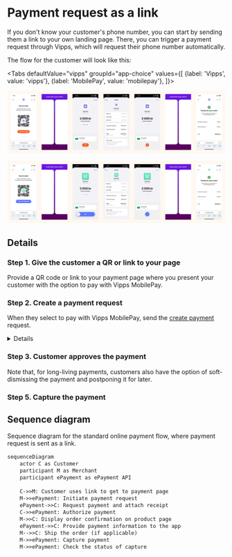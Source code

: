 <!-- START_METADATA
---
title: Vipps MobilePay Payment request as a link
sidebar_label: Payment request as a link
sidebar_position: 52
hide_table_of_contents: false
pagination_next: null
pagination_prev: null
---

import ApiSchema from '@theme/ApiSchema';
import Tabs from '@theme/Tabs';
import TabItem from '@theme/TabItem';

import AUTHORIZEPAYMENT from '../_common/_customer_authorizes_epayment.md'
import FULLCAPTURE from '../_common/_full_capture.md'
END_METADATA -->

# Payment request as a link

If you don't know your customer's phone number, you can start by sending them a link to your own landing page. There, you can trigger a payment request through Vipps, which will request their phone number automatically.

The flow for the customer will look like this:

<Tabs
defaultValue="vipps"
groupId="app-choice"
values={[
{label: 'Vipps', value: 'vipps'},
{label: 'MobilePay', value: 'mobilepay'},
]}>
<TabItem value="vipps">

![Vipps payment request landing page flow](images/payment-request-with-link-vipps.png)

</TabItem>
<TabItem value="mobilepay">

![MobilePay payment request landing page flow](images/payment-request-with-link-mobilepay.png)

</TabItem>
</Tabs>

## Details

### Step 1. Give the customer a QR or link to your page

Provide a QR code or link to your payment page where you present your customer with the option to pay with Vipps MobilePay.

### Step 2. Create a payment request

When they select to pay with Vipps MobilePay, send the [create payment](https://developer.vippsmobilepay.com/api/epayment#tag/CreatePayments) request.


<details>
<summary>Details</summary>
<div>

Your system can send the payment request by using the
[`createPayment`](https://developer.vippsmobilepay.com/api/epayment#tag/CreatePayments/operation/createPayment)
endpoint.

Set `userFlow` to `PUSH_MESSAGE`. This will send a push directly to the customer.
Attach the receipt simultaneously.

Here is an example HTTP POST:

[`POST:/epayment/v1/payments`](https://developer.vippsmobilepay.com/api/epayment#tag/CreatePayments/operation/createPayment)

With body:

```json
{
  "amount": {
    "value": 10000,
    "currency": "NOK"
  },
  "paymentMethod": {
    "type": "WALLET"
  },
  "customer": {
    "phoneNumber": 4791234567
  },
  "receipt":{
    "orderLines": [
      {
        "name": "socks",
        "id": "line_item_1",
        "totalAmount": 10000,
        "totalAmountExcludingTax": 8000,
        "totalTaxAmount": 2000,
        "taxPercentage": 25,
        "unitInfo": {
          "unitPrice": 4000,
          "quantity": "2",
          "quantityUnit": "PCS"
        },
      },
    ],
    "bottomLine": {
      "currency": "NOK",
      "posId": "pos_122"
    },
   "receiptNumber": "0527013501"
  },
  "reference": 2486791679658155992,
  "userFlow": "PUSH_MESSAGE",
  "returnUrl": "http://example.com/redirect?reference=2486791679658155992",
  "paymentDescription": "Payment to Butikken"
}
```


</div>
</details>

### Step 3. Customer approves the payment

<AUTHORIZEPAYMENT />

Note that, for long-living payments, customers also have the option of soft-dismissing the payment and postponing it for later.

### Step 5. Capture the payment

<FULLCAPTURE />

## Sequence diagram

Sequence diagram for the standard online payment flow, where payment request is sent as a link.

``` mermaid
sequenceDiagram
    actor C as Customer
    participant M as Merchant
    participant ePayment as ePayment API
    
    C->>M: Customer uses link to get to payment page
    M->>ePayment: Initiate payment request
    ePayment->>C: Request payment and attach receipt
    C->>ePayment: Authorize payment
    M->>C: Display order confirmation on product page
    ePayment->>C: Provide payment information to the app
    M-->>C: Ship the order (if applicable)
    M->>ePayment: Capture payment 
    M->>ePayment: Check the status of capture
```
